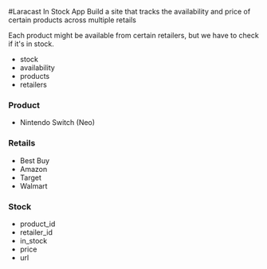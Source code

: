 #Laracast In Stock App
Build a site that tracks the availability and price of certain products across multiple retails

Each product might be available from certain retailers, but we have to check if it's in stock.

- stock
- availability
- products
- retailers 

### Product
- Nintendo Switch (Neo)

### Retails
- Best Buy
- Amazon
- Target
- Walmart

### Stock

- product_id
- retailer_id
- in_stock
- price
- url

